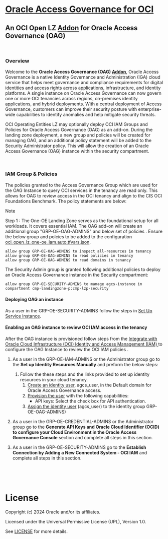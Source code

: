 
# **[Oracle Access Governance for OCI](#)**
## **An OCI Open LZ [Addon](#) for Oracle Access Governance (OAG)**

&nbsp; 

### Overview
Welcome to the **Oracle Access Governance (OAG) [Addon](#)**, Oracle Access Governance is a native Identity Governance and Administration (IGA) cloud service that helps meet governance and compliance requirements for digital identities and access rights across applications, infrastructure, and identity platforms. A single instance on Oracle Access Governance can now govern one or more OCI tenancies across regions, on-premises identity applications, and hybrid deployments. With a central deployment of Access Governance, customers can improve their security posture with enterprise-wide capabilities to identify anomalies and help mitigate security threats.

OCI Operating Entities LZ may optionally deploy OCI IAM Groups and Policies for Oracle Access Governance (OAG) as an add-on. During the landing zone deployment, a new group and policies will be created for managing OAG, and an additional policy statement will be added to the Security Administrator policy. This will allow the creation of an Oracle Access Governance (OAG) instance within the security compartment.

&nbsp; 

### IAM Group & Policies

The policies granted to the Access Governance Group which are used for the OAG Instance to query OCI services in the tenancy are read only.  This allows for OAG to review access in the OCI tenancy and align to the CIS OCI Foundations Benchmark.  The policy statements are below:

> [!NOTE]
> Step 1 : The One-OE Landing Zone serves as the foundational setup for all workloads. It covers essential IAM. The OAG add-on will create an additional group "GRP-OE-OAG-ADMINS" and below set of policies . Ensure the below group and polcies to be added to the configuration [oci_open_lz_one-oe_iam.auto.tfvars.json](/blueprints/one-oe/runtime/one-stack/oci_open_lz_one-oe_iam.auto.tfvars.json).

```
allow group GRP-OE-OAG-ADMINS to inspect all-resources in tenancy
allow group GRP-OE-OAG-ADMINS to read policies in tenancy
allow group GRP-OE-OAG-ADMINS to read domains in tenancy
```

The Security Admin group is granted following additional policies to deploy an Oracle Access Governance instance in the Security compartment: 

```
allow group GRP-OE-SECURITY-ADMINS to manage agcs-instance in compartment cmp-landingzone-p:cmp-lzp-security
```

#### Deploying OAG an instance 
As a user in the GRP-OE-SECURITY-ADMINS follow the steps in [Set Up Service Instance](https://docs.oracle.com/en/cloud/paas/access-governance/cagsi/).

#### Enabling an OAG instance to review OCI IAM access in the tenancy
After the OAG instance is provisioned follow steps from the [Integrate with Oracle Cloud Infrastructure (OCI) Identity and Access Management (IAM) ](https://docs.oracle.com/en/cloud/paas/access-governance/tjrtj/index.html#GUID-29D81CB5-08BB-45CB-8911-416F6FFDB0C9) to configure the OAG Instance to review the OCI IAM policies .  

1. As a user in the GRP-OE-IAM-ADMINS or the Administrator group go to the **Set up Identity Resources Manually** and preform the below steps:
    1. Follow the these steps and the links provided to set up identity resources in your cloud tenancy.
        1. [Create an identity user](https://docs.oracle.com/en-us/iaas/Content/Identity/Tasks/managingusers.htm#three), agcs_user, in the Default domain for Oracle Access Governance access.
        1. [Provision the user](https://docs.oracle.com/en-us/iaas/Content/Identity/access/managing-user-credentials.htm) with the following capabilities:
            - API keys: Select the check box for API authentication.
        1. [Assign the identity user](https://docs.oracle.com/en-us/iaas/Content/Identity/Tasks/managinggroups.htm#three) (agcs_user) to the identity group GRP-OE-OAG-ADMINS) 
1. As a user in the GRP-OE-CREDENTIAL-ADMINS or the Administrator group go to the **Generate API Keys and Oracle Cloud Identifier (OCID) to configure your Cloud Environment in the Oracle Access Governance Console** section and complete all steps in this section.

1. As a user in the GRP-OE-SECURITY-ADMINS go to the **Establish Connection by Adding a New Connected System - OCI IAM** and complete all steps in this section.





&nbsp; 



&nbsp; 

# License

Copyright (c) 2024 Oracle and/or its affiliates.

Licensed under the Universal Permissive License (UPL), Version 1.0.

See [LICENSE](/LICENSE) for more details.
